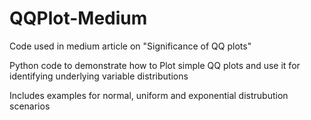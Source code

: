 # QQPlot-Medium
Code used in medium article on "Significance of QQ plots"

Python code to demonstrate how to Plot simple QQ plots and use it for identifying underlying variable distributions

Includes examples for normal, uniform and exponential distrubution scenarios

